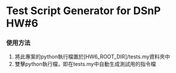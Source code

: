 # Test Script Generator for DSnP HW#6
### 使用方法
1. 將此專案的python執行檔置於\[HW6_ROOT_DIR\]/tests.my資料夾中
2. 雙擊python執行檔，即在tests.my中自動生成測試用的指令檔
